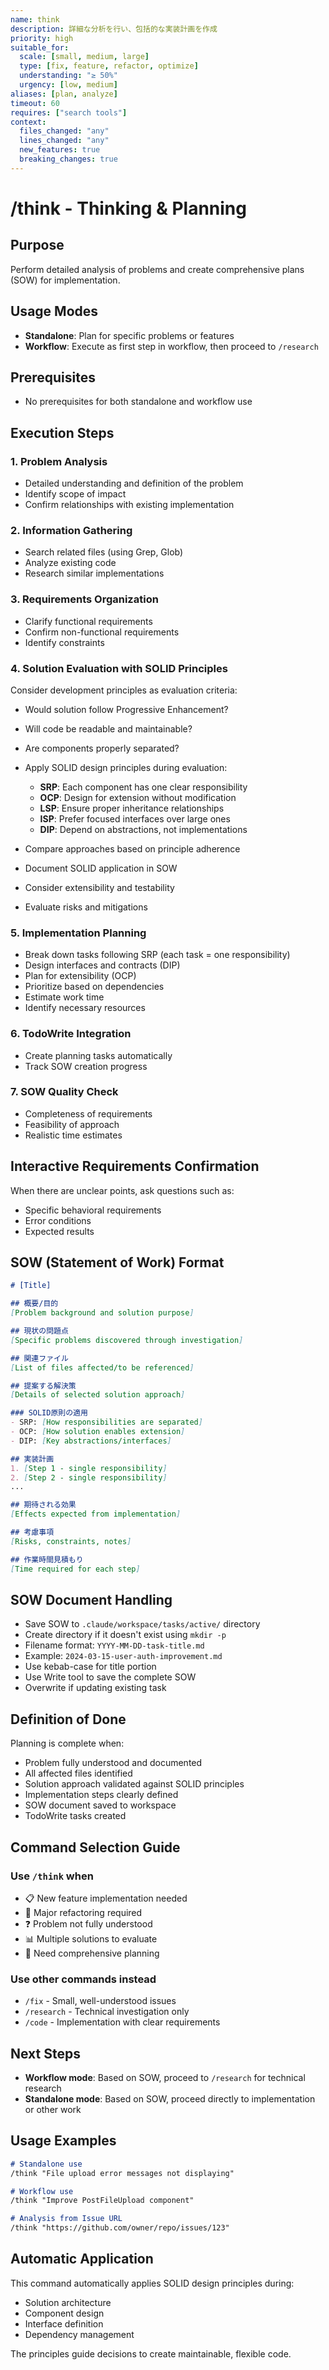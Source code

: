 ```yaml
---
name: think
description: 詳細な分析を行い、包括的な実装計画を作成
priority: high
suitable_for:
  scale: [small, medium, large]
  type: [fix, feature, refactor, optimize]
  understanding: "≥ 50%"
  urgency: [low, medium]
aliases: [plan, analyze]
timeout: 60
requires: ["search tools"]
context:
  files_changed: "any"
  lines_changed: "any"
  new_features: true
  breaking_changes: true
---
```


# /think - Thinking & Planning

## Purpose

Perform detailed analysis of problems and create comprehensive plans (SOW) for implementation.

## Usage Modes

- **Standalone**: Plan for specific problems or features
- **Workflow**: Execute as first step in workflow, then proceed to `/research`

## Prerequisites

- No prerequisites for both standalone and workflow use

## Execution Steps

### 1. Problem Analysis

- Detailed understanding and definition of the problem
- Identify scope of impact
- Confirm relationships with existing implementation

### 2. Information Gathering

- Search related files (using Grep, Glob)
- Analyze existing code
- Research similar implementations

### 3. Requirements Organization

- Clarify functional requirements
- Confirm non-functional requirements
- Identify constraints

### 4. Solution Evaluation with SOLID Principles

Consider development principles as evaluation criteria:

- Would solution follow Progressive Enhancement?
- Will code be readable and maintainable?
- Are components properly separated?

- Apply SOLID design principles during evaluation:
  - **SRP**: Each component has one clear responsibility
  - **OCP**: Design for extension without modification
  - **LSP**: Ensure proper inheritance relationships
  - **ISP**: Prefer focused interfaces over large ones
  - **DIP**: Depend on abstractions, not implementations
- Compare approaches based on principle adherence
- Document SOLID application in SOW
- Consider extensibility and testability
- Evaluate risks and mitigations

### 5. Implementation Planning

- Break down tasks following SRP (each task = one responsibility)
- Design interfaces and contracts (DIP)
- Plan for extensibility (OCP)
- Prioritize based on dependencies
- Estimate work time
- Identify necessary resources

### 6. TodoWrite Integration

- Create planning tasks automatically
- Track SOW creation progress

### 7. SOW Quality Check

- Completeness of requirements
- Feasibility of approach
- Realistic time estimates

## Interactive Requirements Confirmation

When there are unclear points, ask questions such as:

- Specific behavioral requirements
- Error conditions
- Expected results

## SOW (Statement of Work) Format

```markdown
# [Title]

## 概要/目的
[Problem background and solution purpose]

## 現状の問題点
[Specific problems discovered through investigation]

## 関連ファイル
[List of files affected/to be referenced]

## 提案する解決策
[Details of selected solution approach]

### SOLID原則の適用
- SRP: [How responsibilities are separated]
- OCP: [How solution enables extension]
- DIP: [Key abstractions/interfaces]

## 実装計画
1. [Step 1 - single responsibility]
2. [Step 2 - single responsibility]
...

## 期待される効果
[Effects expected from implementation]

## 考慮事項
[Risks, constraints, notes]

## 作業時間見積もり
[Time required for each step]
```

## SOW Document Handling

- Save SOW to `.claude/workspace/tasks/active/` directory
- Create directory if it doesn't exist using `mkdir -p`
- Filename format: `YYYY-MM-DD-task-title.md`
- Example: `2024-03-15-user-auth-improvement.md`
- Use kebab-case for title portion
- Use Write tool to save the complete SOW
- Overwrite if updating existing task

## Definition of Done

Planning is complete when:

- Problem fully understood and documented
- All affected files identified
- Solution approach validated against SOLID principles
- Implementation steps clearly defined
- SOW document saved to workspace
- TodoWrite tasks created

## Command Selection Guide

### Use `/think` when

- 📋 New feature implementation needed
- 🔄 Major refactoring required
- ❓ Problem not fully understood
- 📊 Multiple solutions to evaluate
- 🎯 Need comprehensive planning

### Use other commands instead

- `/fix` - Small, well-understood issues
- `/research` - Technical investigation only
- `/code` - Implementation with clear requirements

## Next Steps

- **Workflow mode**: Based on SOW, proceed to `/research` for technical research
- **Standalone mode**: Based on SOW, proceed directly to implementation or other work

## Usage Examples

```md
# Standalone use
/think "File upload error messages not displaying"

# Workflow use
/think "Improve PostFileUpload component"

# Analysis from Issue URL
/think "https://github.com/owner/repo/issues/123"
```

## Automatic Application

This command automatically applies SOLID design principles during:

- Solution architecture
- Component design
- Interface definition
- Dependency management

The principles guide decisions to create maintainable, flexible code.
